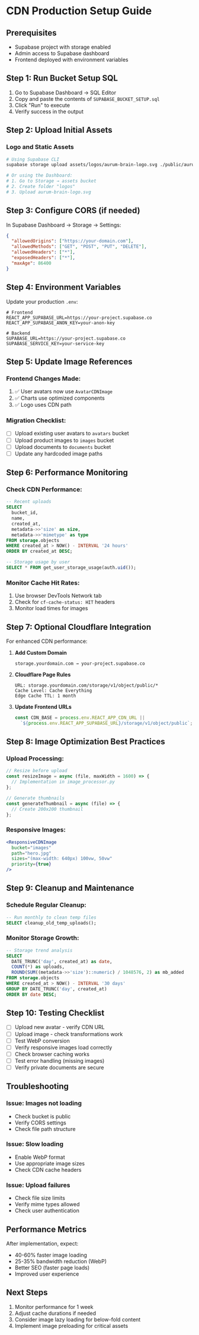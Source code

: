 # CDN Production Setup Guide

## Prerequisites
- Supabase project with storage enabled
- Admin access to Supabase dashboard
- Frontend deployed with environment variables

## Step 1: Run Bucket Setup SQL

1. Go to Supabase Dashboard → SQL Editor
2. Copy and paste the contents of `SUPABASE_BUCKET_SETUP.sql`
3. Click "Run" to execute
4. Verify success in the output

## Step 2: Upload Initial Assets

### Logo and Static Assets
```bash
# Using Supabase CLI
supabase storage upload assets/logos/aurum-brain-logo.svg ./public/aurum-brain-logo.svg

# Or using the Dashboard:
# 1. Go to Storage → assets bucket
# 2. Create folder "logos"
# 3. Upload aurum-brain-logo.svg
```

## Step 3: Configure CORS (if needed)

In Supabase Dashboard → Storage → Settings:

```json
{
  "allowedOrigins": ["https://your-domain.com"],
  "allowedMethods": ["GET", "POST", "PUT", "DELETE"],
  "allowedHeaders": ["*"],
  "exposedHeaders": ["*"],
  "maxAge": 86400
}
```

## Step 4: Environment Variables

Update your production `.env`:

```env
# Frontend
REACT_APP_SUPABASE_URL=https://your-project.supabase.co
REACT_APP_SUPABASE_ANON_KEY=your-anon-key

# Backend
SUPABASE_URL=https://your-project.supabase.co
SUPABASE_SERVICE_KEY=your-service-key
```

## Step 5: Update Image References

### Frontend Changes Made:
1. ✅ User avatars now use `AvatarCDNImage`
2. ✅ Charts use optimized components
3. ✅ Logo uses CDN path

### Migration Checklist:
- [ ] Upload existing user avatars to `avatars` bucket
- [ ] Upload product images to `images` bucket
- [ ] Upload documents to `documents` bucket
- [ ] Update any hardcoded image paths

## Step 6: Performance Monitoring

### Check CDN Performance:
```sql
-- Recent uploads
SELECT 
  bucket_id,
  name,
  created_at,
  metadata->>'size' as size,
  metadata->>'mimetype' as type
FROM storage.objects
WHERE created_at > NOW() - INTERVAL '24 hours'
ORDER BY created_at DESC;

-- Storage usage by user
SELECT * FROM get_user_storage_usage(auth.uid());
```

### Monitor Cache Hit Rates:
1. Use browser DevTools Network tab
2. Check for `cf-cache-status: HIT` headers
3. Monitor load times for images

## Step 7: Optional Cloudflare Integration

For enhanced CDN performance:

1. **Add Custom Domain**
   ```
   storage.yourdomain.com → your-project.supabase.co
   ```

2. **Cloudflare Page Rules**
   ```
   URL: storage.yourdomain.com/storage/v1/object/public/*
   Cache Level: Cache Everything
   Edge Cache TTL: 1 month
   ```

3. **Update Frontend URLs**
   ```javascript
   const CDN_BASE = process.env.REACT_APP_CDN_URL || 
     `${process.env.REACT_APP_SUPABASE_URL}/storage/v1/object/public`;
   ```

## Step 8: Image Optimization Best Practices

### Upload Processing:
```javascript
// Resize before upload
const resizeImage = async (file, maxWidth = 1600) => {
  // Implementation in image_processor.py
};

// Generate thumbnails
const generateThumbnail = async (file) => {
  // Create 200x200 thumbnail
};
```

### Responsive Images:
```jsx
<ResponsiveCDNImage
  bucket="images"
  path="hero.jpg"
  sizes="(max-width: 640px) 100vw, 50vw"
  priority={true}
/>
```

## Step 9: Cleanup and Maintenance

### Schedule Regular Cleanup:
```sql
-- Run monthly to clean temp files
SELECT cleanup_old_temp_uploads();
```

### Monitor Storage Growth:
```sql
-- Storage trend analysis
SELECT 
  DATE_TRUNC('day', created_at) as date,
  COUNT(*) as uploads,
  ROUND(SUM((metadata->>'size')::numeric) / 1048576, 2) as mb_added
FROM storage.objects
WHERE created_at > NOW() - INTERVAL '30 days'
GROUP BY DATE_TRUNC('day', created_at)
ORDER BY date DESC;
```

## Step 10: Testing Checklist

- [ ] Upload new avatar - verify CDN URL
- [ ] Upload image - check transformations work
- [ ] Test WebP conversion
- [ ] Verify responsive images load correctly
- [ ] Check browser caching works
- [ ] Test error handling (missing images)
- [ ] Verify private documents are secure

## Troubleshooting

### Issue: Images not loading
- Check bucket is public
- Verify CORS settings
- Check file path structure

### Issue: Slow loading
- Enable WebP format
- Use appropriate image sizes
- Check CDN cache headers

### Issue: Upload failures
- Check file size limits
- Verify mime types allowed
- Check user authentication

## Performance Metrics

After implementation, expect:
- 40-60% faster image loading
- 25-35% bandwidth reduction (WebP)
- Better SEO (faster page loads)
- Improved user experience

## Next Steps

1. Monitor performance for 1 week
2. Adjust cache durations if needed
3. Consider image lazy loading for below-fold content
4. Implement image preloading for critical assets